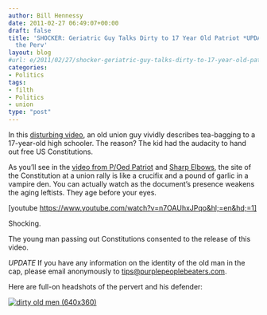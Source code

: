 ```yaml
---
author: Bill Hennessy
date: 2011-02-27 06:49:07+00:00
draft: false
title: 'SHOCKER: Geriatric Guy Talks Dirty to 17 Year Old Patriot *UPDATE* Help ID
  the Perv'
layout: blog
#url: e/2011/02/27/shocker-geriatric-guy-talks-dirty-to-17-year-old-patriot/
categories:
- Politics
tags:
- filth
- Politics
- union
type: "post"
---
```


In this [disturbing video](https://www.poedpatriot.com/2011/02/high-school-student-hands-out.html), an old union guy vividly describes tea-bagging to a 17-year-old high schooler. The reason? The kid had the audacity to hand out free US Constitutions.

 

As you’ll see in the [video from P/Oed Patriot](https://www.poedpatriot.com/2011/02/high-school-student-hands-out.html) and [Sharp Elbows](https://sharpelbowsstl.blogspot.com/), the site of the Constitution at a union rally is like a crucifix and a pound of garlic in a vampire den. You can actually watch as the document’s presence weakens the aging leftists. They age before your eyes.

 

[youtube https://www.youtube.com/watch?v=n7OAUhxJPqo&hl;=en&hd;=1]

Shocking.

 

The young man passing out Constitutions consented to the release of this video.

 

*UPDATE* If you have any information on the identity of the old man in the cap, please email anonymously to tips@purplepeoplebeaters.com.

 

Here are full-on headshots of the pervert and his defender:

 

[![dirty old men (640x360)](https://hennessysview.com/wp-content/uploads/2011/02/dirty-old-men-640x360_thumb.jpg)
](https://hennessysview.com/wp-content/uploads/2011/02/dirty-old-men-640x360.jpg)
